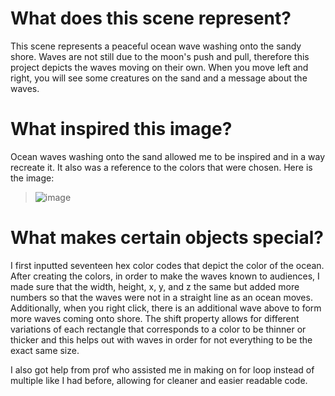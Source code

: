 # What does this scene represent?
This scene represents a peaceful ocean wave washing onto the sandy shore. Waves are 
not still due to the moon's push and pull, therefore this project depicts the waves 
moving on their own. When you move left and right, you will see some creatures on 
the sand and a message about the waves.

# What inspired this image?
Ocean waves washing onto the sand allowed me to be inspired and in a way recreate it.
It also was a reference to the colors that were chosen. Here is the image: 
> ![image](https://cdn.glitch.me/c8780b2d-da15-4f73-b91e-0739d19c2e45%2Fleio-mclaren-S4W2AU0t3lw-unsplash.jpg?v=1634691987114)


# What makes certain objects special?
I first inputted seventeen hex color codes that depict the color of the ocean. After
creating the colors, in order to make the waves known to audiences, I made sure that 
the width, height, x, y, and z the same but added more numbers so that the waves were 
not in a straight line as an ocean moves. Additionally, when you right click, there is
an additional wave above to form more waves coming onto shore. The shift property
allows for different variations of each rectangle that corresponds to a color to be thinner or thicker and this helps out
with waves in order for not everything to be the exact same size. 

I also got help from prof who assisted me in making on for loop instead of multiple 
like I had before, allowing for cleaner and easier readable code.